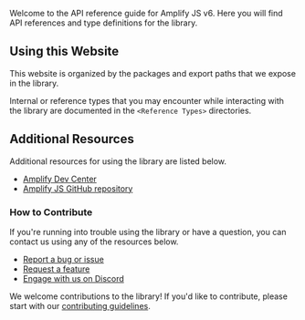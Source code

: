 Welcome to the API reference guide for Amplify JS v6. Here you will find API references and type definitions for the library.

## Using this Website
This website is organized by the packages and export paths that we expose in the library.

Internal or reference types that you may encounter while interacting with the library are documented in the `<Reference Types>` directories.

## Additional Resources
Additional resources for using the library are listed below.

- [Amplify Dev Center](https://docs.amplify.aws/) 
- [Amplify JS GitHub repository](https://github.com/aws-amplify/amplify-js)

### How to Contribute
If you're running into trouble using the library or have a question, you can contact us using any of the resources below.

- [Report a bug or issue](https://github.com/aws-amplify/amplify-js/issues/new?assignees=&labels=pending-triage&projects=&template=1.bug_report.yaml)
- [Request a feature](https://github.com/aws-amplify/amplify-js/issues/new?assignees=&labels=pending-triage&projects=&template=2.feature_request.yaml)
- [Engage with us on Discord](https://discord.gg/jWVbPfC)

We welcome contributions to the library! If you'd like to contribute, please start with our [contributing guidelines](https://github.com/aws-amplify/amplify-js/blob/main/CONTRIBUTING.md).
